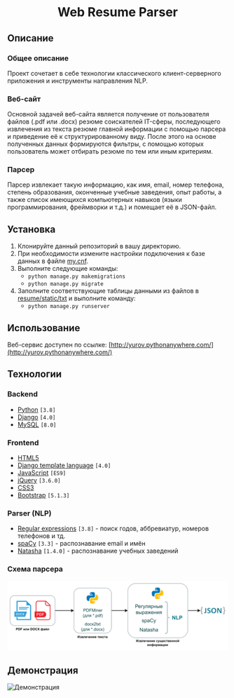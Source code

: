 <h1 align="center">Web Resume Parser</h1>

## Описание
### Общее описание
Проект сочетает в себе технологии классического клиент-серверного приложения и инструменты направления NLP.
### Веб-сайт
Основной задачей веб-сайта является получение от пользователя файлов (.pdf или .docx) резюме соискателей IT-сферы,
последующего извлечения из текста резюме главной информации с помощью парсера и приведение её к структурированному виду.
После этого на основе полученных данных формируются фильтры, с помощью которых пользователь может отбирать
резюме по тем или иным критериям.
### Парсер
Парсер извлекает такую информацию, как имя, email, номер телефона, степень образования, оконченные учебные заведения,
опыт работы, а также список имеющихся компьютерных навыков (языки программирования, фреймворки и т.д.) и помещает её
в JSON-файл.

## Установка
1. Клонируйте данный репозиторий в вашу директорию.
2. При необходимости измените настройки подключения к базе данных в файле [my.cnf](my.cnf).
3. Выполните следующие команды:
   - `python manage.py makemigrations`
   - `python manage.py migrate`
4. Заполните соответствующие таблицы данными из файлов в [resume/static/txt](resume/static/txt) и выполните команду:
   - `python manage.py runserver`

## Использование
Веб-сервис доступен по ссылке: [http://yurov.pythonanywhere.com/](http://yurov.pythonanywhere.com/)

## Технологии
### Backend
- [Python](https://www.python.org/) `[3.8]`
- [Django](https://www.djangoproject.com/) `[4.0]`
- [MySQL](https://www.mysql.com/) `[8.0]`
### Frontend
- [HTML5](https://dev.w3.org/html5/html-author/)
- [Django template language](https://docs.djangoproject.com/en/4.0/ref/templates/language/) `[4.0]`
- [JavaScript](https://developer.mozilla.org/en-US/docs/Web/JavaScript) `[ES9]`
- [jQuery](https://jquery.com/) `[3.6.0]`
- [CSS3](https://developer.mozilla.org/en-US/docs/Web/CSS)
- [Bootstrap](https://getbootstrap.com/) `[5.1.3]`
### Parser (NLP)
- [Regular expressions](https://docs.python.org/3/library/re.html) `[3.8]` - поиск годов, аббревиатур, номеров телефонов и тд.
- [spaCy](https://spacy.io/) `[3.3]` - распознавание email и имён
- [Natasha](https://github.com/natasha/natasha) `[1.4.0]` - распознавание учебных заведений

### Схема парсера
![Схема парсера](assets/scheme-ru.png)

## Демонстрация
![Демонстрация](assets/demonstration.gif)